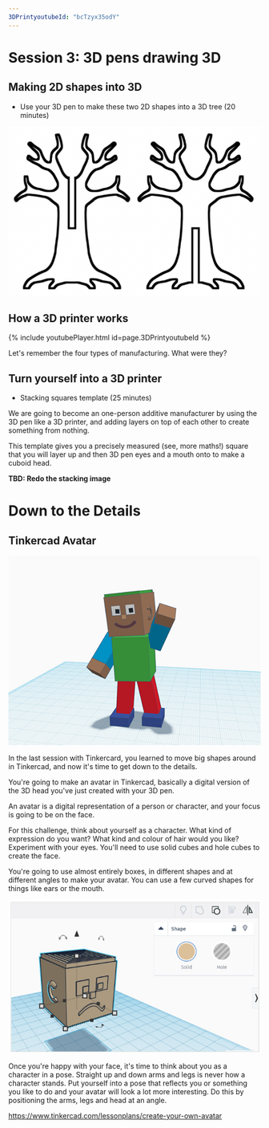 ```yaml
---
3DPrintyoutubeId: "bcTzyx35odY"
---
```


# Session 3: 3D pens drawing 3D

## Making 2D shapes into 3D

* Use your 3D pen to make these two 2D shapes into a 3D tree (20 minutes)

![2D trees into 3D template](../assets/2DTreesFor3D.png)

## How a 3D printer works

{% include youtubePlayer.html id=page.3DPrintyoutubeId %}

Let's remember the four types of manufacturing. What were they?

## Turn yourself into a 3D printer

* Stacking squares template (25 minutes)

We are going to become an one-person additive manufacturer by using the 3D pen like a 3D printer, and adding layers on top of each other to create something from nothing.

This template gives you a precisely measured (see, more maths!) square that you will layer up and then 3D pen eyes and a mouth onto to make a cuboid head.

**TBD: Redo the stacking image**

# Down to the Details

## Tinkercad Avatar

![Tinkercad Avatar](../assets/TinkercadAvatarExample.jpg)

In the last session with Tinkercard, you learned to move big shapes around in Tinkercad, and now it's time to get down to the details.

You're going to make an avatar in Tinkercad, basically a digital version of the 3D head you've just created with your 3D pen.

An avatar is a digital representation of a person or character, and your focus is going to be on the face.

For this challenge, think about yourself as a character. What kind of expression do you want? What kind and colour of hair would you like? Experiment with your eyes. You'll need to use solid cubes and hole cubes to create the face.

You're going to use almost entirely boxes, in different shapes and at different angles to make your avatar. You can use a few curved shapes for things like ears or the mouth.

![Tinkercad face](../assets/TinkercadFace.png)

Once you're happy with your face, it's time to think about you as a character in a pose. Straight up and down arms and legs is never how a character stands. Put yourself into a pose that reflects you or something you like to do and your avatar will look a lot more interesting. Do this by positioning the arms, legs and head at an angle.

https://www.tinkercad.com/lessonplans/create-your-own-avatar
